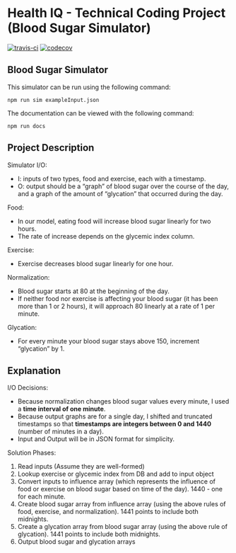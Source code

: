 # Health IQ - Technical Coding Project (Blood Sugar Simulator)


[![travis-ci](https://api.travis-ci.org/shanemileham/healthiq-project.svg?branch=master)](https://travis-ci.org/shanemileham/healthiq-project)
[![codecov](https://codecov.io/gh/shanemileham/healthiq-project/branch/master/graph/badge.svg)](https://codecov.io/gh/shanemileham/healthiq-project)

## Blood Sugar Simulator

This simulator can be run using the following command:

`npm run sim exampleInput.json`

The documentation can be viewed with the following command:

`npm run docs`

## Project Description

Simulator I/O:
- I: inputs of two types, food and exercise, each with a timestamp.  
- O: output should be a “graph” of blood sugar over the course of the day, and
   a graph of the amount of “glycation” that occurred during the day.  

Food:
- In our model, eating food will increase blood sugar linearly for two hours.  
- The rate of increase depends on the glycemic index column.

Exercise:
- Exercise decreases blood sugar linearly for one hour.

Normalization:
- Blood sugar starts at 80 at the beginning of the day.
- If neither food nor exercise is affecting your blood sugar
(it has been more than 1 or 2 hours),
it will approach 80 linearly at a rate of 1 per minute.

Glycation:
- For every minute your blood sugar stays above 150, increment “glycation” by 1.


## Explanation

I/O Decisions:
- Because normalization changes blood sugar values every minute, I used a **time
interval of one minute**.
- Because output graphs are for a single day, I shifted and truncated timestamps
so that **timestamps are integers between 0 and 1440**
(number of minutes in a day).
- Input and Output will be in JSON format for simplicity.

Solution Phases:
1. Read inputs (Assume they are well-formed)
2. Lookup exercise or glycemic index from DB and add to input object
3. Convert inputs to influence array (which represents the influence of food or
  exercise on blood sugar based on time of the day). 1440 - one for each minute.
4. Create blood sugar array from influence array (using the above rules of food,
  exercise, and normalization). 1441 points to include both midnights.
5. Create a glycation array from blood sugar array (using the above rule of
  glycation). 1441 points to include both midnights.
6. Output blood sugar and glycation arrays
